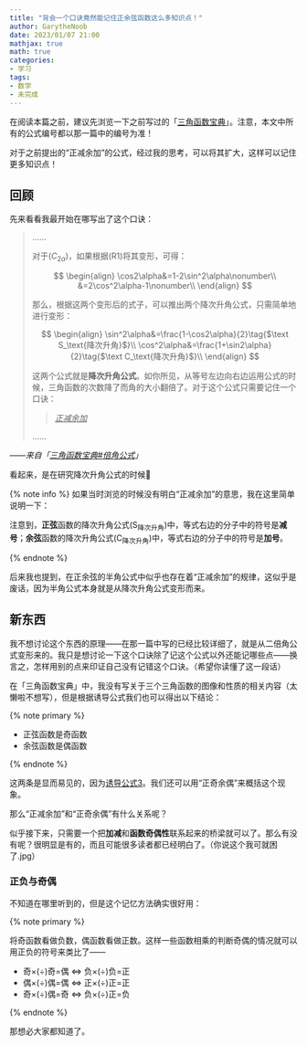 ```yaml
---
title: "背会一个口诀竟然能记住正余弦函数这么多知识点！"
author: GarytheNoob
date: 2023/01/07 21:00
mathjax: true
math: true
categories:
- 学习
tags:
- 数学
- 未完成
---
```


在阅读本篇之前，建议先浏览一下之前写过的「[三角函数宝典](https://garythenoob.github.io/trigonometric_func_algs/)」。注意，本文中所有的公式编号都以那一篇中的编号为准！

对于之前提出的“正减余加”的公式，经过我的思考，可以将其扩大，这样可以记住更多知识点！

<!-- more -->

## 回顾

先来看看我最开始在哪写出了这个口诀：

>……
>
>对于$(C_{2\alpha})$，如果根据$\text{(R1)}$将其变形，可得：
>
>$$
>\begin{align}
>\cos2\alpha&=1-2\sin^2\alpha\nonumber\\
>&=2\cos^2\alpha-1\nonumber\\
>\end{align}
>$$
>
>那么，根据这两个变形后的式子，可以推出两个降次升角公式，只需简单地进行变形：
>
>$$
>\begin{align}
>\sin^2\alpha&=\frac{1-\cos2\alpha}{2}\tag{$\text S_\text{降次升角}$}\\
>\cos^2\alpha&=\frac{1+\sin2\alpha}{2}\tag{$\text C_\text{降次升角}$}\\
>\end{align}
>$$
>
>这两个公式就是**降次升角公式**。如你所见，从等号左边向右边运用公式的时候，三角函数的次数降了而角的大小翻倍了。对于这个公式只需要记住一个口诀：
>><u>*正减余加*</u>
>
>……

*——来自「[三角函数宝典#倍角公式](https://garythenoob.github.io/trigonometric_func_algs/#%E4%BA%8C%E5%80%8D%E8%A7%92%E5%85%AC%E5%BC%8F)」*

看起来，是在研究降次升角公式的时候🤔

{% note info %}
如果当时浏览的时候没有明白“正减余加”的意思，我在这里简单说明一下：

注意到，**正弦**函数的降次升角公式$(\text{S}_\text{降次升角})$中，等式右边的分子中的符号是**减号**；**余弦**函数的降次升角公式$(\text{C}_\text{降次升角})$中，等式右边的分子中的符号是**加号**。

{% endnote %}

后来我也提到，在正余弦的半角公式中似乎也存在着“正减余加”的规律，这似乎是废话，因为半角公式本身就是从降次升角公式变形而来。

## 新东西

我不想讨论这个东西的原理——在那一篇中写的已经比较详细了，就是从二倍角公式变形来的。我只是想讨论一下这个口诀除了记这个公式以外还能记哪些点——换言之，怎样用别的点来印证自己没有记错这个口诀。（希望你读懂了这一段话）

在「三角函数宝典」中，我没有写关于三个三角函数的图像和性质的相关内容（太懒啦不想写），但是根据诱导公式我们也可以得出以下结论：

{% note primary %}

- 正弦函数是奇函数
- 余弦函数是偶函数

{% endnote %}

这两条是显而易见的，因为[诱导公式3](https://garythenoob.github.io/trigonometric_func_algs/#section-2)。我们还可以用“正奇余偶”来概括这个现象。

那么“正减余加”和“正奇余偶”有什么关系呢？

似乎接下来，只需要一个把**加减**和**函数奇偶性**联系起来的桥梁就可以了。那么有没有呢？很明显是有的，而且可能很多读者都已经明白了。（你说这个我可就困了.jpg）

### 正负与奇偶

不知道在哪里听到的，但是这个记忆方法确实很好用：

{% note primary %}

将奇函数看做负数，偶函数看做正数。这样一些函数相乘的判断奇偶的情况就可以用正负的符号来类比了——

- 奇×(÷)奇=偶 $\Leftrightarrow$ 负×(÷)负=正
- 偶×(÷)偶=偶 $\Leftrightarrow$ 正×(÷)正=正
- 奇×(÷)偶=奇 $\Leftrightarrow$ 负×(÷)正=负

{% endnote %}

那想必大家都知道了。


